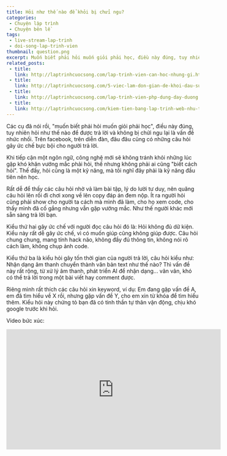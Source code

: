 ```yaml
---
title: Hỏi như thế nào để khỏi bị chửi ngu?
categories:
 - Chuyện lập trình
 - Chuyện bên lề
tags:
 - live-stream-lap-trinh
 - doi-song-lap-trinh-vien
thumbnail: question.png
excerpt: Muốn biết phải hỏi muốn giỏi phải học, điều này đúng, tuy nhiên hỏi như thế nào để được trả lời và không bị chửi ngu lại là vấn đề nhức nhối. Trên facebook, trên diễn đàn, đâu đâu cũng có những câu hỏi gây ức chế bực bội cho người trả lời.
related_posts:
 - title: 
   link: http://laptrinhcuocsong.com/lap-trinh-vien-can-hoc-nhung-gi.html
 - title: 
   link: http://laptrinhcuocsong.com/5-viec-lam-don-gian-de-khoi-dau-su-nghiep-lap-trinh-vien-nghiem-tuc.html
 - title: 
   link: http://laptrinhcuocsong.com/lap-trinh-vien-php-dung-day-duong.html
 - title: 
   link: http://laptrinhcuocsong.com/kiem-tien-bang-lap-trinh-web-nhu-the-nao.html
---
```


Các cụ đã nói rồi, "muốn biết phải hỏi muốn giỏi phải học", điều này đúng, tuy nhiên hỏi như thế nào để được trả lời và không bị chửi ngu lại là vấn đề nhức nhối. Trên facebook, trên diễn đàn, đâu đâu cũng có những câu hỏi gây ức chế bực bội cho người trả lời.

Khi tiếp cận một ngôn ngữ, công nghệ mới sẽ không tránh khỏi những lúc gặp khó khăn vướng mắc phải hỏi, thế nhưng không phải ai cũng "biết cách hỏi". Thế đấy, hỏi cũng là một kỹ năng, mà tôi nghĩ đây phải là kỹ năng đầu tiên nên học.

Rất dễ để thấy các câu hỏi nhờ vả làm bài tập, lý do lười tư duy, nên quăng câu hỏi lên rồi đi chơi xong về lên copy đáp án đem nộp. Ít ra người hỏi cũng phải show cho người ta cách mà mình đã làm, cho họ xem code, cho thấy mình đã cố gắng nhưng vẫn gặp vướng mắc. Như thế người khác mới sẵn sàng trả lời bạn.

Kiểu thứ hai gây ức chế với người đọc câu hỏi đó là: Hỏi không đủ dữ kiện. Kiểu này rất dễ gây ức chế, vì có muốn giúp cũng không giúp được. Câu hỏi chung chung, mang tính hack não, không đầy đủ thông tin, không nói rõ cách làm, không chụp ảnh code.

Kiểu thứ ba là kiểu hỏi gây tốn thời gian của người trả lời, câu hỏi kiểu như: Nhận dạng âm thanh chuyển thành văn bản text như thế nào? Thì vấn đề này rất rộng, từ xử lý âm thanh, phát triển AI để nhận dạng... vân vân, khó có thể trả lời trong một bài viết hay comment được.

Riêng mình rất thích các câu hỏi xin keyword, ví dụ: Em đang gặp vấn đề A, em đã tìm hiểu về X rồi, nhưng gặp vấn đề Y, cho em xin từ khóa để tìm hiểu thêm. Kiểu hỏi này chứng tỏ bạn đã có tinh thần tự thân vận động, chịu khó google trước khi hỏi.

Video bức xúc:

<div class="youtube">
<iframe width="560" height="315" src="https://www.youtube.com/embed/3KvYW1ECe4c" frameborder="0" allowfullscreen></iframe>
</div>